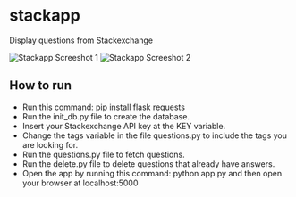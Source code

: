 # stackapp
Display questions from Stackexchange

![Stackapp Screeshot 1](https://i.imgur.com/Yw4ds4R.png)
![Stackapp Screeshot 2](https://i.imgur.com/wcuMnqG.png)

## How to run

- Run this command: pip install flask requests
- Run the init_db.py file to create the database.
- Insert your Stackexchange API key at the KEY variable.
- Change the tags variable in the file questions.py to include the tags you are looking for.
- Run the questions.py file to fetch questions.
- Run the delete.py file to delete questions that already have answers.
- Open the app by running this command: python app.py and then open your browser at localhost:5000
